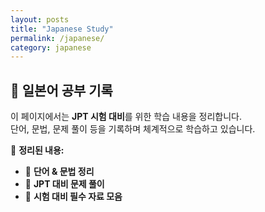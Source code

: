 ```yaml
---
layout: posts
title: "Japanese Study"
permalink: /japanese/
category: japanese
---
```


## 📝 일본어 공부 기록  

이 페이지에서는 **JPT 시험 대비**를 위한 학습 내용을 정리합니다.  
단어, 문법, 문제 풀이 등을 기록하며 체계적으로 학습하고 있습니다.  

📌 **정리된 내용:**  
- 📖 **단어 & 문법 정리**  
- 📝 **JPT 대비 문제 풀이**  
- 📂 **시험 대비 필수 자료 모음**  

 
